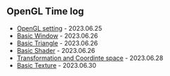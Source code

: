 ## OpenGL Time log

* [OpenGL setting](https://github.com/wani-ham/Today-I-Learned/blob/main/OpenGL/opengl_setting.md) - 2023.06.25
* [Basic Window](https://github.com/wani-ham/Today-I-Learned/blob/main/OpenGL/basic_window.md) - 2023.06.26
* [Basic Triangle](https://github.com/wani-ham/Today-I-Learned/blob/main/OpenGL/basic_triangle.md) - 2023.06.26
* [Basic Shader](https://github.com/wani-ham/Today-I-Learned/blob/main/OpenGL/basic_shader.md) - 2023.06.26
* [Transformation and Coordinte space](https://github.com/wani-ham/Today-I-Learned/blob/main/OpenGL/transformation_co-system.md) - 2023.06.28
* [Basic Texture](https://github.com/wani-ham/Today-I-Learned/blob/main/OpenGL/basic_camera.md) - 2023.06.30
